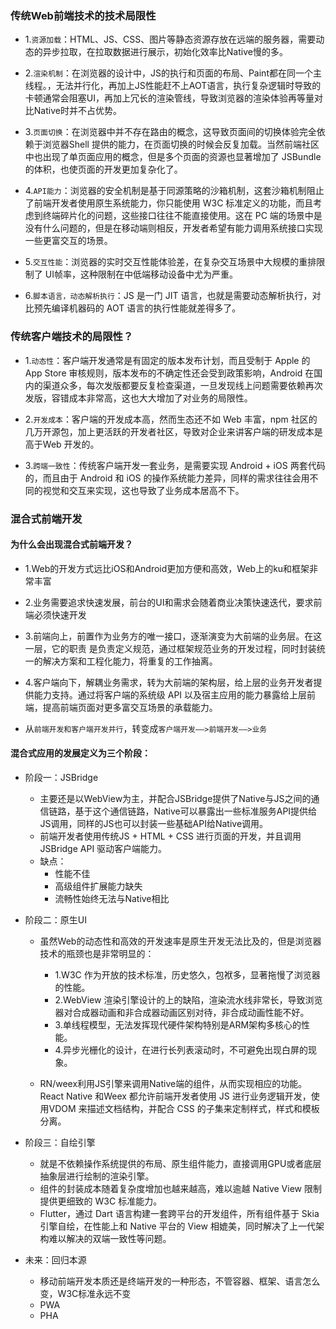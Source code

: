 ### 传统Web前端技术的技术局限性

- 1.`资源加载`：HTML、JS、CSS、图片等静态资源存放在远端的服务器，需要动态的异步拉取，在拉取数据进行展示，初始化效率比Native慢的多。

- 2.`渲染机制`：在浏览器的设计中，JS的执行和页面的布局、Paint都在同一个主线程。，无法并行化，再加上JS性能赶不上AOT语言，执行复杂逻辑时导致的卡顿通常会阻塞UI，再加上冗长的渲染管线，导致浏览器的渲染体验再等量对比Native时并不占优势。

- 3.`页面切换`：在浏览器中并不存在路由的概念，这导致页面间的切换体验完全依赖于浏览器Shell 提供的能力，在页面切换的时候会反复加载。当然前端社区中也出现了单页面应用的概念，但是多个页面的资源也显著增加了 JSBundle 的体积，也使页面的开发更加复杂化了。

- 4.`API能力`：浏览器的安全机制是基于同源策略的沙箱机制，这套沙箱机制阻止了前端开发者使用原生系统能力，你只能使用 W3C 标准定义的功能，而且考虑到终端碎片化的问题，这些接口往往不能直接使用。这在 PC 端的场景中是没有什么问题的，但是在移动端则相反，开发者希望有能力调用系统接口实现一些更富交互的场景。

- 5.`交互性能`：浏览器的实时交互性能体验差，在复杂交互场景中大规模的重排限制了 UI帧率，这种限制在中低端移动设备中尤为严重。

- 6.`脚本语言，动态解析执行`：JS 是一门 JIT 语言，也就是需要动态解析执行，对比预先编译机器码的 AOT 语言的执行性能就差得多了。

### 传统客户端技术的局限性？

- 1.`动态性`：客户端开发通常是有固定的版本发布计划，而且受制于 Apple 的 App Store 审核规则，版本发布的不确定性还会受到政策影响，Android 在国内的渠道众多，每次发版都要反复检查渠道，一旦发现线上问题需要依赖再次发版，容错成本非常高，这也大大增加了对业务的局限性。

- 2.`开发成本`：客户端的开发成本高，然而生态还不如 Web 丰富，npm 社区的几万开源包，加上更活跃的开发者社区，导致对企业来讲客户端的研发成本是高于Web 开发的。

- 3.`跨端一致性`：传统客户端开发一套业务，是需要实现 Android + iOS 两套代码的，而且由于 Android 和 iOS 的操作系统能力差异，同样的需求往往会用不同的视觉和交互来实现，这也导致了业务成本居高不下。

### 混合式前端开发

#### 为什么会出现混合式前端开发？

- 1.Web的开发方式远比iOS和Android更加方便和高效，Web上的ku和框架非常丰富

- 2.业务需要追求快速发展，前台的UI和需求会随着商业决策快速迭代，要求前端必须快速开发

- 3.前端向上，前置作为业务方的唯一接口，逐渐演变为大前端的业务层。在这一层，它的职责
是负责定义规范，通过框架规范业务的开发过程，同时封装统一的解决方案和工程化能力，将重复的工作抽离。

- 4.客户端向下，解耦业务需求，转为大前端的架构层，给上层的业务开发者提供能力支持。通过将客户端的系统级 API 以及宿主应用的能力暴露给上层前端，提高前端页面对更多富交互场景的承载能力。

- 从`前端开发和客户端开发并行`，转变成`客户端开发——>前端开发——>业务`

#### 混合式应用的发展定义为三个阶段：

- 阶段一：JSBridge
  - 主要还是以WebView为主，并配合JSBridge提供了Native与JS之间的通信链路，基于这个通信链路，Native可以暴露出一些标准服务API提供给JS调用，同样的JS也可以封装一些基础API给Native调用。
  - 前端开发者使用传统JS + HTML + CSS 进行页面的开发，并且调用 JSBridge API 驱动客户端能力。
  - 缺点：
    - 性能不佳
    - 高级组件扩展能力缺失
    - 流畅性始终无法与Native相比

- 阶段二：原生UI
  - 虽然Web的动态性和高效的开发速率是原生开发无法比及的，但是浏览器技术的瓶颈也是非常明显的：
    - 1.W3C 作为开放的技术标准，历史悠久，包袱多，显著拖慢了浏览器的性能。
    - 2.WebView 渲染引擎设计的上的缺陷，渲染流水线非常长，导致浏览器对合成器动画和非合成器动画区别对待，非合成动画性能不好。
    - 3.单线程模型，无法发挥现代硬件架构特别是ARM架构多核心的性能。
    - 4.异步光栅化的设计，在进行长列表滚动时，不可避免出现白屏的现象。

  - RN/weex利用JS引擎来调用Native端的组件，从而实现相应的功能。React Native 和Weex 都允许前端开发者使用 JS 进行业务逻辑开发，使用VDOM 来描述文档结构，并配合 CSS 的子集来定制样式，样式和模板分离。

- 阶段三：自绘引擎
  - 就是不依赖操作系统提供的布局、原生组件能力，直接调用GPU或者底层抽象层进行绘制的渲染引擎。
  - 组件的封装成本随着复杂度增加也越来越高，难以逾越 Native View 限制提供更细致的 W3C 标准能力。
  - Flutter，通过 Dart 语言构建一套跨平台的开发组件，所有组件基于 Skia 引擎自绘，在性能上和 Native 平台的 View 相媲美，同时解决了上一代架构难以解决的双端一致性等问题。

- 未来：回归本源
  - 移动前端开发本质还是终端开发的一种形态，不管容器、框架、语言怎么变，W3C标准永远不变
  - PWA
  - PHA